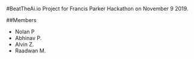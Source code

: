 #BeatTheAi.io
Project for Francis Parker Hackathon on November 9 2019.

##Members
- Nolan P
- Abhinav P.
- Alvin Z.
- Raadwan M.
